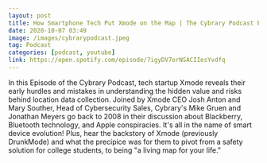 ```yaml
---
layout: post
title: How Smartphone Tech Put Xmode on the Map | The Cybrary Podcast Ep. 38
date: 2020-10-07 03:49
image: /images/cybrarypodcast.jpeg
tag: Podcast
categories: [podcast, youtube]
link: https://open.spotify.com/episode/7igyDV7orNSACIIesYvdfq
---
```

In this Episode of the Cybrary Podcast, tech startup Xmode reveals their early hurdles and mistakes in understanding the hidden value and risks behind location data collection. Joined by Xmode CEO Josh Anton and Mary Souther, Head of Cybersecurity Sales, Cybrary's Mike Gruen and Jonathan Meyers go back to 2008 in their discussion about Blackberry, Bluetooth technology, and Apple conspiracies. It's all in the name of smart device evolution! 
Plus, hear the backstory of Xmode (previously DrunkMode) and what the precipice was for them to pivot from a safety solution for college students, to being "a living map for your life."
